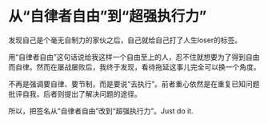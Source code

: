 # 从“自律者自由”到“超强执行力”


发现自己是个毫无自制力的家伙之后，自己就给自己打了人生loser的标签。

用“自律者自由”这句话说给我这样一个自由至上的人，忍不住就想要为了得到自由而自律。然而在屡战屡败后，我终于发现，看待拖延这事儿完全可以换一个角度。

不再是强调要自律、要节制，而是要说“去执行”。前者重心依然是在重复已知问题批评自我，后者则提出了解决问题的途径。

所以，把签名从“自律者自由”改到“超强执行力”。Just do it.

